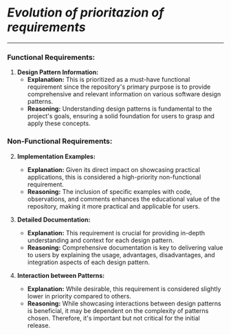 # _**Evolution of prioritazion of requirements**_

---

### Functional Requirements:

1. **Design Pattern Information:**
   - **Explanation:** This is prioritized as a must-have functional requirement since the repository's primary purpose is to provide comprehensive and relevant information on various software design patterns.
   - **Reasoning:** Understanding design patterns is fundamental to the project's goals, ensuring a solid foundation for users to grasp and apply these concepts.

### Non-Functional Requirements:

2. **Implementation Examples:**
   - **Explanation:** Given its direct impact on showcasing practical applications, this is considered a high-priority non-functional requirement.
   - **Reasoning:** The inclusion of specific examples with code, observations, and comments enhances the educational value of the repository, making it more practical and applicable for users.

3. **Detailed Documentation:**
   - **Explanation:** This requirement is crucial for providing in-depth understanding and context for each design pattern.
   - **Reasoning:** Comprehensive documentation is key to delivering value to users by explaining the usage, advantages, disadvantages, and integration aspects of each design pattern.

4. **Interaction between Patterns:**
   - **Explanation:** While desirable, this requirement is considered slightly lower in priority compared to others.
   - **Reasoning:** While showcasing interactions between design patterns is beneficial, it may be dependent on the complexity of patterns chosen. Therefore, it's important but not critical for the initial release.





